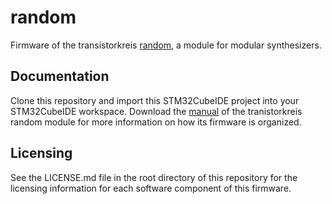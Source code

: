 # random
Firmware of the transistorkreis [random](https://transistorkreis.de/hardware), a module for modular synthesizers.

## Documentation 
Clone this repository and import this STM32CubeIDE project into your STM32CubeIDE workspace.
Download the [manual](https://transistorkreis.de/manuals/) of the tranistorkreis random module for more information on how its firmware is organized.

## Licensing
See the LICENSE.md file in the root directory of this repository for the licensing information for each software component of this firmware.
